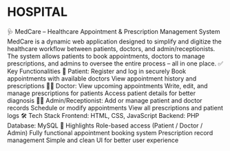 # HOSPITAL
🩺 MedCare – Healthcare Appointment & Prescription Management System MedCare is a dynamic web application designed to simplify and digitize the healthcare workflow between patients, doctors, and admin/receptionists. The system allows patients to book appointments, doctors to manage prescriptions, and admins to oversee the entire process – all in one place.  ✅ Key Functionalities 👤 Patient: Register and log in securely  Book appointments with available doctors  View appointment history and prescriptions  👨‍⚕️ Doctor: View upcoming appointments  Write, edit, and manage prescriptions for patients  Access patient details for better diagnosis  🧑‍💼 Admin/Receptionist: Add or manage patient and doctor records  Schedule or modify appointments  View all prescriptions and patient logs  🛠️ Tech Stack Frontend: HTML, CSS, JavaScript  Backend: PHP  Database: MySQL  📌 Highlights Role-based access (Patient / Doctor / Admin)  Fully functional appointment booking system  Prescription record management  Simple and clean UI for better user experience
